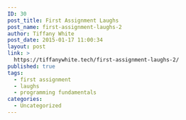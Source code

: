 ```yaml
---
ID: 30
post_title: First Assignment Laughs
post_name: first-assignment-laughs-2
author: Tiffany White
post_date: 2015-01-17 11:00:34
layout: post
link: >
  https://tiffanywhite.tech/first-assignment-laughs-2/
published: true
tags:
  - first assignment
  - laughs
  - programming fundamentals
categories:
  - Uncategorized
---
```

